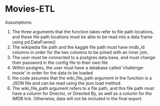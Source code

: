 # Movies-ETL
Assumptions:
1. The three arguments that the function takes refer to file path locations, and these file path locations must be able to be read into a data frame using pd.DataFrame()
2. The wikipedia file path and the kaggle file path must have imdb_id columns in order for the two columns to be joined with an inner join. 
3. The user must be connected to a postgres data base, and must change their password in the config file to their own file 
4. Within postgres, the user must have a database called 'challenge-movie' in order for the data to be loaded
5. the code assumes that the wiki_file_path argument in the function is a JSON file and can be read using the json.load method.
6. The wiki_file_path argument refers to a file path, and this file path must have a column for Director, or Directed By, as well as a column for the IMDB link. Otherwise, data will not be included in the final export. 
